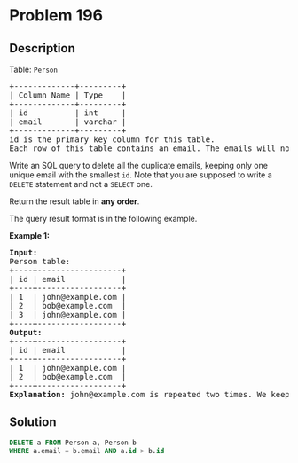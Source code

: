 # Problem 196

## Description

Table: `Person`

<pre>
+-------------+---------+
| Column Name | Type    |
+-------------+---------+
| id          | int     |
| email       | varchar |
+-------------+---------+
id is the primary key column for this table.
Each row of this table contains an email. The emails will not contain uppercase letters.
</pre>

Write an SQL query to delete all the duplicate emails, keeping only one unique email with the smallest `id`. Note that you are supposed to write a `DELETE` statement and not a `SELECT` one.

Return the result table in **any order**.

The query result format is in the following example.

**Example 1:**

<pre>
<b>Input:</b> 
Person table:
+----+------------------+
| id | email            |
+----+------------------+
| 1  | john@example.com |
| 2  | bob@example.com  |
| 3  | john@example.com |
+----+------------------+
<b>Output:</b> 
+----+------------------+
| id | email            |
+----+------------------+
| 1  | john@example.com |
| 2  | bob@example.com  |
+----+------------------+
<b>Explanation:</b> john@example.com is repeated two times. We keep the row with the smallest Id = 1.
</pre>

## Solution

```sql
DELETE a FROM Person a, Person b
WHERE a.email = b.email AND a.id > b.id
```
